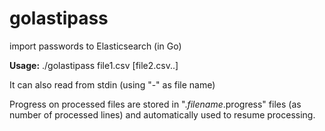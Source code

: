 # golastipass

import passwords to Elasticsearch (in Go)

**Usage:** ./golastipass file1.csv [file2.csv..]

It can also read from stdin (using "-" as file name)

Progress on processed files are stored in ".*filename*.progress" files (as number of processed lines) and automatically used to resume processing.
